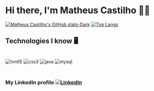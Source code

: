 # Hi there, I'm Matheus Castilho 👋🏻



[![Matheus Castilho's GitHub stats-Dark](https://github-readme-stats.vercel.app/api?username=MCastilhoo&show_icons=true&theme=dracula)](https://github.com/anuraghazra/github-readme-stats#gh-dark-mode-only)
[![Top Langs](https://github-readme-stats.vercel.app/api/top-langs/?username=anuraghazra&layout=compact&theme=dracula&width=400)](https://github.com/anuraghazra/github-readme-stats)





## Technologies I know 🖥️

<div style="display: inline_block"><br/>

  <img align="center" alt="hmtl5" src="https://img.shields.io/badge/HTML5-E34F26?style=for-the-badge&logo=html5&logoColor=white" />
  <img align="center" alt="css3" src="https://img.shields.io/badge/CSS3-1572B6?style=for-the-badge&logo=css3&logoColor=white" />
  <img align="center" alt="java" src="https://img.shields.io/badge/Java-ED8B00?style=for-the-badge&logo=openjdk&logoColor=white" />
  <img align="center" alt="mysql" src="https://img.shields.io/badge/MySQL-00000F?style=for-the-badge&logo=mysql&logoColor=white" />
</div><br/>

##

### My LinkedIn profile [![LinkedIn](https://img.shields.io/badge/LinkedIn-0077B5?style=for-the-badge&logo=linkedin&logoColor=white)](https://www.linkedin.com/in/theus-castilho/)
